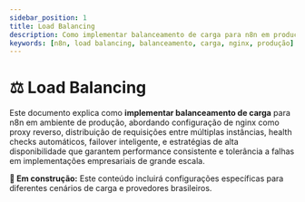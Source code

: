 ```yaml
---
sidebar_position: 1
title: Load Balancing
description: Como implementar balanceamento de carga para n8n em produção
keywords: [n8n, load balancing, balanceamento, carga, nginx, produção]
---
```


# ⚖️ Load Balancing

Este documento explica como **implementar balanceamento de carga** para n8n em ambiente de produção, abordando configuração de nginx como proxy reverso, distribuição de requisições entre múltiplas instâncias, health checks automáticos, failover inteligente, e estratégias de alta disponibilidade que garantem performance consistente e tolerância a falhas em implementações empresariais de grande escala.

**🔄 Em construção:** Este conteúdo incluirá configurações específicas para diferentes cenários de carga e provedores brasileiros.
